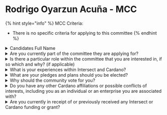 # Rodrigo Oyarzun Acuña - MCC

{% hint style="info" %}
MCC Criteria:

* There is no specific criteria for applying to this committee
{% endhint %}

<details>

<summary>Candidates Full Name</summary>

Rodrigo Oyarzun Acuña

</details>



<details>

<summary>Are you currently part of the committee they are applying for?</summary>

No

</details>



<details>

<summary>Is there a particular role within the committee that you are interested in, if so which and why? (if applicable)</summary>

I am interested in working on the Membership and Community Committee to contribute to the development of Intersect by focusing on memberships and organizing activities that will help position Intersect locally in the Latin American region.

</details>



<details>

<summary>What is your experiences within Intersect and Cardano?</summary>

I have been a Stake Pool Operator (SPO) for the Cardano network, managing blockchain infrastructure and providing staking services to over 1,000 customers globally. With more than 4 years of experience, I’ve dedicated myself to creating educational content aimed at democratizing access to blockchain technology. My passion for fostering a robust ecosystem has led me to collaborate closely with universities, promoting blockchain literacy across Latin America, where I believe it can become a significant competitive advantage.

Throughout my journey, I’ve participated in key events within the Cardano community. I organized and took part in the Buenos Aires 2022 hackathon, delivered classes at Universidad Adolfo Ibañez in 2023, and led the CIP 1694 online workshop, which explored governance within the Cardano ecosystem. Additionally, I have been working on establishing blockchain laboratories at both Universidad Adolfo Ibañez and Universidad Miguel de Cervantes, with plans to launch them in 2024.

In 2024, I completed the Cardano developers course at UTN Buenos Aires, and I was a member of the organizing team for the Constitutional Workshop in Buenos Aires, which strengthened the Cardano community in Argentina. Currently, I am involved with Intersect, where I host the constitutional workshop in Santiago, Chile, engaging with a diverse audience to further explore governance on the Cardano blockchain.

</details>



<details>

<summary>What are your pledges and plans should you be elected?</summary>

My priorities include establishing clear and efficient communication channels between the community and the committee to support the structured global development of our network. I am committed to providing transparent communication about community-driven projects, including their timelines for application and execution, in alignment with Intersect’s guidelines. Additionally, I aim to expand our membership base, both individual and enterprise, to strengthen the organization. A key focus will be reducing language barriers for non-English speaking communities, enhancing access to information, and fostering greater international collaboration.

</details>



<details>

<summary>Why should the community vote for you?</summary>

The community should vote for me because I bring over four years of hands-on experience as a Stake Pool Operator and active contributor to the Cardano ecosystem, both through technical infrastructure management and community-building initiatives. My deep commitment to fostering blockchain literacy in Latin America, combined with my work in organizing educational events and developing blockchain labs, showcases my ability to bridge gaps and strengthen the global community.

I aim to ensure clear communication between the committee and the community, offering transparency and support for project timelines and applications. My focus on expanding membership, particularly by addressing the needs of non-English speaking communities, reflects my vision for a truly inclusive, diverse, and stronger Intersect organization. I believe my experience, passion for education, and ability to connect with global stakeholders make me a valuable asset to the community.

</details>



<details>

<summary>Do you have any other Cardano affiliations or possible conflicts of interests, including you as an individual or an enterprise you are associated with?</summary>

No

</details>



<details>

<summary>Are you currently in receipt of or previously received any Intersect or Cardano funding or grant?</summary>

Yes

</details>
